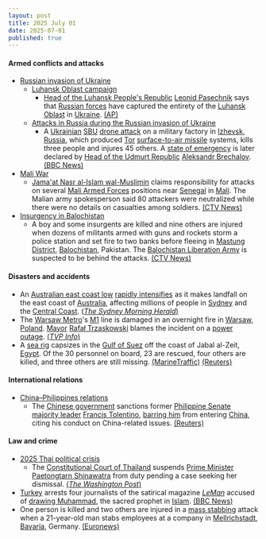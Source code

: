 ```yaml
---
layout: post
title: 2025 July 01
date: 2025-07-01
published: true
---
```



#### Armed conflicts and attacks

* [Russian invasion of Ukraine](https://en.wikipedia.org/wiki/Russian_invasion_of_Ukraine "Russian invasion of Ukraine")
  * [Luhansk Oblast campaign](https://en.wikipedia.org/wiki/Luhansk_Oblast_campaign "Luhansk Oblast campaign")
    * [Head of the Luhansk People's Republic](https://en.wikipedia.org/wiki/Head_of_the_Luhansk_People%27s_Republic "Head of the Luhansk People's Republic") [Leonid Pasechnik](https://en.wikipedia.org/wiki/Leonid_Pasechnik "Leonid Pasechnik") says that [Russian forces](https://en.wikipedia.org/wiki/Russian_forces "Russian forces") have captured the entirety of the [Luhansk Oblast](https://en.wikipedia.org/wiki/Luhansk_Oblast "Luhansk Oblast") in [Ukraine](https://en.wikipedia.org/wiki/Ukraine "Ukraine"). [(AP)](https://apnews.com/article/russia-ukraine-war-germany-d402df83478e83d86b30bd9b942d2532)
  * [Attacks in Russia during the Russian invasion of Ukraine](https://en.wikipedia.org/wiki/Attacks_in_Russia_during_the_Russian_invasion_of_Ukraine "Attacks in Russia during the Russian invasion of Ukraine")
    * A [Ukrainian](https://en.wikipedia.org/wiki/Armed_Forces_of_Ukraine "Armed Forces of Ukraine") [SBU](https://en.wikipedia.org/wiki/Security_Service_of_Ukraine "Security Service of Ukraine") [drone attack](https://en.wikipedia.org/wiki/Drone_warfare "Drone warfare") on a military factory in [Izhevsk](https://en.wikipedia.org/wiki/Izhevsk "Izhevsk"), [Russia](https://en.wikipedia.org/wiki/Russia "Russia"), which produced [Tor](https://en.wikipedia.org/wiki/Tor_missile_system "Tor missile system") [surface-to-air missile](https://en.wikipedia.org/wiki/Surface-to-air_missile "Surface-to-air missile") systems, kills three people and injures 45 others. A [state of emergency](https://en.wikipedia.org/wiki/State_of_emergency "State of emergency") is later declared by [Head of the Udmurt Republic](https://en.wikipedia.org/wiki/Head_of_the_Udmurt_Republic "Head of the Udmurt Republic") [Aleksandr Brechalov](https://en.wikipedia.org/wiki/Aleksandr_Brechalov "Aleksandr Brechalov"). [(BBC News)](https://www.bbc.co.uk/news/articles/cyvjj9lmq3zo)
* [Mali War](https://en.wikipedia.org/wiki/Mali_War "Mali War")
  * [Jama'at Nasr al-Islam wal-Muslimin](https://en.wikipedia.org/wiki/Jama%27at_Nasr_al-Islam_wal-Muslimin "Jama'at Nasr al-Islam wal-Muslimin") claims responsibility for attacks on several [Mali Armed Forces](https://en.wikipedia.org/wiki/Mali_Armed_Forces "Mali Armed Forces") positions near [Senegal](https://en.wikipedia.org/wiki/Senegal "Senegal") in [Mali](https://en.wikipedia.org/wiki/Mali "Mali"). The Malian army spokesperson said 80 attackers were neutralized while there were no details on casualties among soldiers. [(CTV News)](https://www.ctvnews.ca/world/article/al-qaida-linked-group-claims-attack-against-mali-army-position-near-senegal/)
* [Insurgency in Balochistan](https://en.wikipedia.org/wiki/Insurgency_in_Balochistan "Insurgency in Balochistan")
  * A boy and some insurgents are killed and nine others are injured when dozens of militants armed with guns and rockets storm a police station and set fire to two banks before fleeing in [Mastung District](https://en.wikipedia.org/wiki/Mastung_District "Mastung District"), [Balochistan](https://en.wikipedia.org/wiki/Balochistan%2C_Pakistan "Balochistan, Pakistan"), Pakistan. The [Balochistan Liberation Army](https://en.wikipedia.org/wiki/Balochistan_Liberation_Army "Balochistan Liberation Army") is suspected to be behind the attacks. [(CTV News)](https://www.ctvnews.ca/world/article/militants-in-pakistan-storm-a-police-station-and-set-fire-to-banks-killing-a-boy/)

#### Disasters and accidents

* An [Australian east coast low](https://en.wikipedia.org/wiki/Australian_east_coast_low "Australian east coast low") [rapidly intensifies](https://en.wikipedia.org/wiki/Explosive_cyclogenesis "Explosive cyclogenesis") as it makes landfall on the east coast of [Australia](https://en.wikipedia.org/wiki/Australia "Australia"), affecting millions of people in [Sydney](https://en.wikipedia.org/wiki/Sydney "Sydney") and the [Central Coast](https://en.wikipedia.org/wiki/Central_Coast_%28New_South_Wales%29 "Central Coast (New South Wales)"). [(*The Sydney Morning Herald*)](https://www.smh.com.au/national/nsw/sydney-weather-live-bombogenesis-triggers-severe-weather-warning-as-rain-sets-in-20250701-p5mbib.html)
* The [Warsaw Metro](https://en.wikipedia.org/wiki/Warsaw_Metro "Warsaw Metro")'s [M1](https://en.wikipedia.org/wiki/M1_%28Warsaw%29 "M1 (Warsaw)") line is damaged in an overnight fire in [Warsaw](https://en.wikipedia.org/wiki/Warsaw "Warsaw"), [Poland](https://en.wikipedia.org/wiki/Poland "Poland"). [Mayor](https://en.wikipedia.org/wiki/Mayor_of_Warsaw "Mayor of Warsaw") [Rafał Trzaskowski](https://en.wikipedia.org/wiki/Rafa%C5%82_Trzaskowski "Rafał Trzaskowski") blames the incident on a [power outage](https://en.wikipedia.org/wiki/Power_outage "Power outage"). [(*TVP Info*)](https://www.tvp.info/87574992/warszawa-pozar-w-metrze-na-stacji-m1-raclawicka-wielkie-utrudnienia-w-ruchu-pociagow-gdzie-jezdzi-metro-komunikat-ztm)
* A [sea rig](https://en.wikipedia.org/wiki/Oil_platform "Oil platform") capsizes in the [Gulf of Suez](https://en.wikipedia.org/wiki/Gulf_of_Suez "Gulf of Suez") off the coast of Jabal al-Zeit, [Egypt](https://en.wikipedia.org/wiki/Egypt "Egypt"). Of the 30 personnel on board, 23 are rescued, four others are killed, and three others are still missing. [(MarineTraffic)](https://www.marinetraffic.com/en/maritime-news/14/accidents/2025/12190/sea-rig-accident-in-the-gulf-of-suez-claims-4-lives-6-still-) [(Reuters)](https://www.reuters.com/business/energy/drillship-capsizes-suez-gulf-egypts-petroleum-ministry-says-2025-07-01/)

#### International relations

* [China–Philippines relations](https://en.wikipedia.org/wiki/China%E2%80%93Philippines_relations "China–Philippines relations")
  * The [Chinese government](https://en.wikipedia.org/wiki/Chinese_government "Chinese government") sanctions former [Philippine Senate majority leader](https://en.wikipedia.org/wiki/Majority_Floor_Leader_of_the_Senate_of_the_Philippines "Majority Floor Leader of the Senate of the Philippines") [Francis Tolentino](https://en.wikipedia.org/wiki/Francis_Tolentino "Francis Tolentino"), [barring him](https://en.wikipedia.org/wiki/List_of_people_banned_from_entering_China "List of people banned from entering China") from entering [China](https://en.wikipedia.org/wiki/China "China"), citing his conduct on China-related issues. [(Reuters)](https://www.reuters.com/world/china/china-sanctions-former-philippines-senator-foreign-ministry-says-2025-07-01/)

#### Law and crime

* [2025 Thai political crisis](https://en.wikipedia.org/wiki/2025_Thai_political_crisis "2025 Thai political crisis")
  * The [Constitutional Court of Thailand](https://en.wikipedia.org/wiki/Constitutional_Court_of_Thailand "Constitutional Court of Thailand") suspends [Prime Minister](https://en.wikipedia.org/wiki/Prime_Minister_of_Thailand "Prime Minister of Thailand") [Paetongtarn Shinawatra](https://en.wikipedia.org/wiki/Paetongtarn_Shinawatra "Paetongtarn Shinawatra") from duty pending a case seeking her dismissal. [(*The Washington Post*)](https://www.washingtonpost.com/world/2025/07/01/thailand-cabinet-paetongtarn-leak-call-cambodia/2523a636-5638-11f0-b45b-dc9aeb848c03_story.html)
* [Turkey](https://en.wikipedia.org/wiki/Turkey "Turkey") arrests four journalists of the satirical magazine *[LeMan](https://en.wikipedia.org/wiki/LeMan_%28magazine%29 "LeMan (magazine)")* accused of [drawing Muhammad](https://en.wikipedia.org/wiki/Depictions_of_Muhammad "Depictions of Muhammad"), the sacred prophet in [Islam](https://en.wikipedia.org/wiki/Islam "Islam"). [(BBC News)](https://www.bbc.com/news/articles/cvg11361q42o)
* One person is killed and two others are injured in a [mass stabbing](https://en.wikipedia.org/wiki/Mass_stabbing "Mass stabbing") attack when a 21-year-old man stabs employees at a company in [Mellrichstadt](https://en.wikipedia.org/wiki/Mellrichstadt "Mellrichstadt"), [Bavaria](https://en.wikipedia.org/wiki/Bavaria "Bavaria"), Germany. [(Euronews)](https://www.euronews.com/2025/07/01/one-killed-and-two-injured-in-stabbing-attack-at-company-in-southern-germany)
